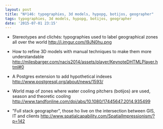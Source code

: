 ```yaml
---
layout: post
title: "Nº146: typographies, 3d models, hypopg, botijos, geographer"
tags: typographies, 3d models, hypopg, botijos, geographer
date: '2015-07-01 23:15'
---
```


* Stereotypes and clichés: typographies used to label geographical zones all over the world
  http://i.imgur.com/I9JN0hu.png

* How to refine 3D models with manual techniques to make them more understandable
  http://milesbarger.com/nacis2014/assets/player/KeynoteDHTMLPlayer.html#0

* A Postgres extension to add hypothetical indexes
  http://www.postgresql.org/about/news/1593/

* World map of zones where water cooling pitchers (botijos) are used, season and theoretic cooling
  http://www.tandfonline.com/doi/abs/10.1080/17445647.2014.935499

* "Full stack geographer", those ho live on the intersection between GIS, IT and clients
  http://www.spatialcapability.com/SpatialImpressionism/?p=142

